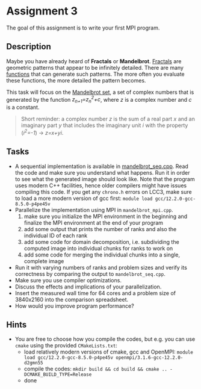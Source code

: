# Assignment 3

The goal of this assignment is to write your first MPI program.

## Description

Maybe you have already heard of **Fractals** or **Mandelbrot**. [Fractals](https://en.wikipedia.org/wiki/Fractal) are geometric patterns that appear to be infinitely detailed. There are many [functions](https://en.wikipedia.org/wiki/List_of_fractals_by_Hausdorff_dimension) that can generate such patterns. The more often you evaluate these functions, the more detailed the pattern becomes. 

This task will focus on the [Mandelbrot set](https://en.wikipedia.org/wiki/Mandelbrot_set), a set of complex numbers that is generated by the function *z<sub>n+1</sub>=z<sub>n</sub><sup>2</sup>+c*, where *z* is a complex number and *c* is a constant.
> Short reminder: a complex number *z* is the sum of a real part *x* and an imaginary part *y* that includes the imaginary unit *i* with the property (*i<sup>2</sup>=-1*) &rarr; *z=x+yi*.

## Tasks

- A sequential implementation is available in [mandelbrot_seq.cpp](mandelbrot_seq.cpp). Read the code and make sure you understand what happens. Run it in order to see what the generated image should look like. Note that the program uses modern C++ facilities, hence older compilers might have issues compiling this code. If you get any `chrono.h` errors on LCC3, make sure to load a more modern version of gcc first: `module load gcc/12.2.0-gcc-8.5.0-p4pe45v`
- Parallelize the implementation using MPI in `mandelbrot_mpi.cpp`. 
    1) make sure you initialize the MPI environment in the beginning and finalize the MPI environment at the end of your program
    2) add some output that prints the number of ranks and also the individual ID of each rank
    3) add some code for domain decomposition, i.e. subdividing the computed image into individual chunks for ranks to work on
    4) add some code for merging the individual chunks into a single, complete image
- Run it with varying numbers of ranks and problem sizes and verify its correctness by comparing the output to `mandelbrot_seq.cpp`.
- Make sure you use compiler optimizations.
- Discuss the effects and implications of your parallelization.
- Insert the measured wall time for 64 cores and a problem size of 3840x2160 into the comparison spreadsheet.
- How would you improve program performance?

## Hints

- You are free to choose how you compile the codes, but e.g. you can use `cmake` using the provided `CMakeLists.txt`:
  - load relatively modern versions of cmake, gcc and OpenMPI: `module load gcc/12.2.0-gcc-8.5.0-p4pe45v openmpi/3.1.6-gcc-12.2.0-d2gmn55`
  - compile the codes: `mkdir build && cd build && cmake .. -DCMAKE_BUILD_TYPE=Release`
  - done
